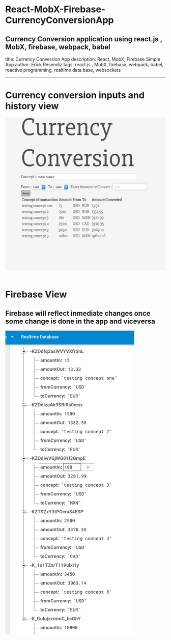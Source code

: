 # React-MobX-Firebase-CurrencyConversionApp

Currency Conversion application using react.js , MobX, firebase, webpack, babel
---
title: Currency Conversion App
description: React, MobX, Firebase Simple App
author: Erick Resendiz
tags: react.js , MobX, firebase, webpack, babel, reactive programming, realtime data base, websockets

---

Currency conversion inputs and history view
=========
![Alt text](/images/1.png?raw=true "Optional Title")
<br />
<br />


Firebase View
=========
## Firebase will reflect inmediate changes once some change is done in the app and viceversa
![Alt text](/images/2.png?raw=true "Optional Title")
<br />
<br />



